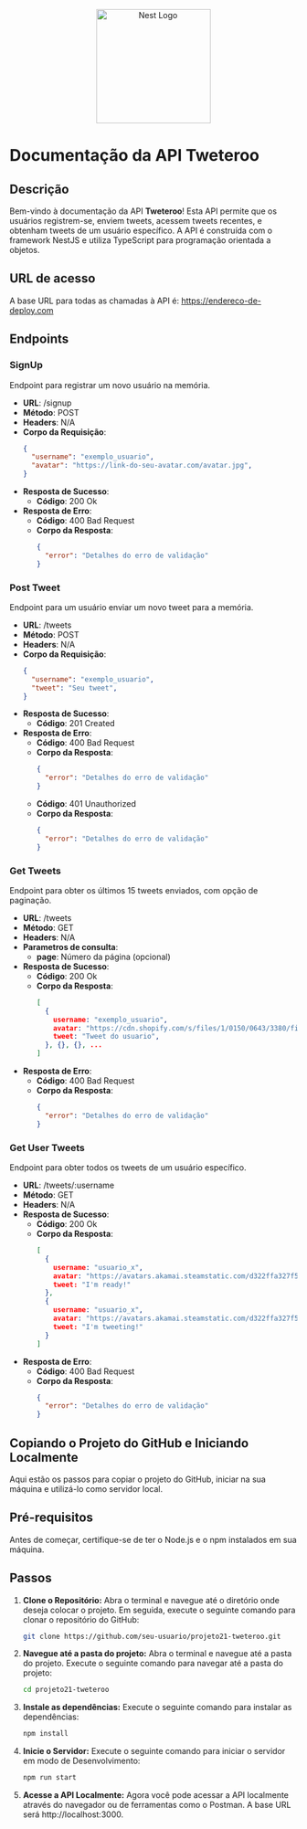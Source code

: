 <p align="center">
  <a href="http://nestjs.com/" target="blank"><img src="https://nestjs.com/img/logo-small.svg" width="200" alt="Nest Logo" /></a>
</p>

# Documentação da API Tweteroo

## Descrição

Bem-vindo à documentação da API **Tweteroo**! Esta API permite que os usuários registrem-se, enviem tweets, acessem tweets recentes, e obtenham tweets de um usuário específico. A API é construída com o framework NestJS e utiliza TypeScript para programação orientada a objetos.

## URL de acesso

A base URL para todas as chamadas à API é: https://endereco-de-deploy.com

## Endpoints

### SignUp
Endpoint para registrar um novo usuário na memória.

- **URL**: /signup
- **Método**: POST
- **Headers**: N/A
- **Corpo da Requisição**:
  ```json
  {
    "username": "exemplo_usuario",
    "avatar": "https://link-do-seu-avatar.com/avatar.jpg",
  }
  ```
- **Resposta de Sucesso**:
  - **Código**: 200 Ok
- **Resposta de Erro**:
  - **Código**: 400 Bad Request
  - **Corpo da Resposta**:
    ```json
    {
      "error": "Detalhes do erro de validação"
    }
    ```

### Post Tweet
Endpoint para um usuário enviar um novo tweet para a memória.

- **URL**: /tweets
- **Método**: POST
- **Headers**: N/A
- **Corpo da Requisição**:
  ```json
  {
    "username": "exemplo_usuario",
    "tweet": "Seu tweet",
  }
  ```
- **Resposta de Sucesso**:
  - **Código**: 201 Created
- **Resposta de Erro**:
  - **Código**: 400 Bad Request
  - **Corpo da Resposta**:
    ```json
    {
      "error": "Detalhes do erro de validação"
    }
    ``````
  - **Código**: 401 Unauthorized
  - **Corpo da Resposta**:
    ```json
    {
      "error": "Detalhes do erro de validação"
    }
    ``````

### Get Tweets
Endpoint para obter os últimos 15 tweets enviados, com opção de paginação.

- **URL**: /tweets
- **Método**: GET
- **Headers**: N/A
- **Parametros de consulta**:
  - **page**: Número da página (opcional)
- **Resposta de Sucesso**:
  - **Código**: 200 Ok
  - **Corpo da Resposta**:
    ```json
    [
      {
        username: "exemplo_usuario",
        avatar: "https://cdn.shopify.com/s/files/1/0150/0643/3380/files/Screen_Shot_2019-07-01_at_11.35.42_AM_370x230@2x.png",
        tweet: "Tweet do usuario",
      }, {}, {}, ...
    ]
    ```
- **Resposta de Erro**:
  - **Código**: 400 Bad Request
  - **Corpo da Resposta**:
    ```json
    {
      "error": "Detalhes do erro de validação"
    }
    ``````

### Get User Tweets
Endpoint para obter todos os tweets de um usuário específico.

- **URL**: /tweets/:username
- **Método**: GET
- **Headers**: N/A
- **Resposta de Sucesso**:
  - **Código**: 200 Ok
  - **Corpo da Resposta**:
    ```json
    [
      {
        username: "usuario_x",
        avatar: "https://avatars.akamai.steamstatic.com/d322ffa327f56fcebc08ac76b340742b930648c8_full.jpg"
        tweet: "I'm ready!"
      },
      {
        username: "usuario_x",
        avatar: "https://avatars.akamai.steamstatic.com/d322ffa327f56fcebc08ac76b340742b930648c8_full.jpg"
        tweet: "I'm tweeting!"
      }
    ]
    ```
- **Resposta de Erro**:
  - **Código**: 400 Bad Request
  - **Corpo da Resposta**:
    ```json
    {
      "error": "Detalhes do erro de validação"
    }
    ``````

## Copiando o Projeto do GitHub e Iniciando Localmente

Aqui estão os passos para copiar o projeto do GitHub, iniciar na sua máquina e utilizá-lo como servidor local.

## Pré-requisitos

Antes de começar, certifique-se de ter o Node.js e o npm instalados em sua máquina.

## Passos

1. **Clone o Repositório:**
   Abra o terminal e navegue até o diretório onde deseja colocar o projeto. Em seguida, execute o seguinte comando para clonar o repositório do GitHub:

   ```bash
   git clone https://github.com/seu-usuario/projeto21-tweteroo.git
   ```
2. **Navegue até a pasta do projeto:**
   Abra o terminal e navegue até a pasta do projeto. Execute o seguinte comando para navegar até a pasta do projeto:

   ```bash
   cd projeto21-tweteroo
   ```
3. **Instale as dependências:**
   Execute o seguinte comando para instalar as dependências:

   ```bash  
   npm install
   ```
4. **Inicie o Servidor:**
   Execute o seguinte comando para iniciar o servidor em modo de Desenvolvimento:
   
   ```bash
   npm run start
   ```
5. **Acesse a API Localmente:**
  Agora você pode acessar a API localmente através do navegador ou de ferramentas como o Postman. A base URL será http://localhost:3000.

